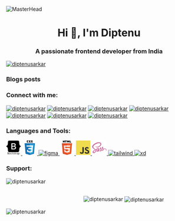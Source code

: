 <!--
### Hi there 👋

**Diptenusarkar/diptenusarkar** is a ✨ _special_ ✨ repository because its `README.md` (this file) appears on your GitHub profile.

Here are some ideas to get you started:

- 🔭 I’m currently working on ...
- 🌱 I’m currently learning ...
- 👯 I’m looking to collaborate on ...
- 🤔 I’m looking for help with ...
- 💬 Ask me about ...
- 📫 How to reach me: ...
- 😄 Pronouns: ...
- ⚡ Fun fact: ...
<p align="left"> <img src="https://komarev.com/ghpvc/?username=diptenusarkar&label=Profile%20views&color=0e75b6&style=flat" alt="diptenusarkar" /> </p>

<p align="left"> <a href="https://github.com/ryo-ma/github-profile-trophy"><img src="https://github-profile-trophy.vercel.app/?username=diptenusarkar" alt="diptenusarkar" /></a> </p>
-->
![MasterHead](https://miro.medium.com/max/1400/1*OxT7UjIwhklKE8d8SFyo7g.gif)

<h1 align="center">Hi 👋, I'm Diptenu</h1>
<h3 align="center">A passionate frontend developer from India</h3>



<p align="left"> <a href="https://twitter.com/diptenusarkar" target="blank"><img src="https://img.shields.io/twitter/follow/diptenusarkar?logo=twitter&style=for-the-badge" alt="diptenusarkar" /></a> </p>


### Blogs posts
<!-- BLOG-POST-LIST:START -->
<!-- BLOG-POST-LIST:END -->

<h3 align="left">Connect with me:</h3>
<p align="left">
<a href="https://codepen.io/diptenusarkar" target="blank"><img align="center" src="https://raw.githubusercontent.com/rahuldkjain/github-profile-readme-generator/master/src/images/icons/Social/codepen.svg" alt="diptenusarkar" height="30" width="40" /></a>
<a href="https://dev.to/diptenusarkar" target="blank"><img align="center" src="https://cdn.jsdelivr.net/npm/simple-icons@3.0.1/icons/dev-dot-to.svg" alt="diptenusarkar" height="30" width="40" /></a>
<a href="https://twitter.com/diptenusarkar" target="blank"><img align="center" src="https://raw.githubusercontent.com/rahuldkjain/github-profile-readme-generator/master/src/images/icons/Social/twitter.svg" alt="diptenusarkar" height="30" width="40" /></a>
<a href="https://linkedin.com/in/diptenusarkar" target="blank"><img align="center" src="https://raw.githubusercontent.com/rahuldkjain/github-profile-readme-generator/master/src/images/icons/Social/linked-in-alt.svg" alt="diptenusarkar" height="30" width="40" /></a>
<a href="https://stackoverflow.com/users/diptenusarkar" target="blank"><img align="center" src="https://raw.githubusercontent.com/rahuldkjain/github-profile-readme-generator/master/src/images/icons/Social/stack-overflow.svg" alt="diptenusarkar" height="30" width="40" /></a>
<a href="https://fb.com/diptenusarkar" target="blank"><img align="center" src="https://raw.githubusercontent.com/rahuldkjain/github-profile-readme-generator/master/src/images/icons/Social/facebook.svg" alt="diptenusarkar" height="30" width="40" /></a>
<a href="https://instagram.com/diptenusarkar" target="blank"><img align="center" src="https://raw.githubusercontent.com/rahuldkjain/github-profile-readme-generator/master/src/images/icons/Social/instagram.svg" alt="diptenusarkar" height="30" width="40" /></a>
</p>

<h3 align="left">Languages and Tools:</h3>
<p align="left"> <a href="https://getbootstrap.com" target="_blank"> <img src="https://raw.githubusercontent.com/devicons/devicon/master/icons/bootstrap/bootstrap-plain-wordmark.svg" alt="bootstrap" width="40" height="40"/> </a> <a href="https://www.w3schools.com/css/" target="_blank"> <img src="https://raw.githubusercontent.com/devicons/devicon/master/icons/css3/css3-original-wordmark.svg" alt="css3" width="40" height="40"/> </a> <a href="https://www.figma.com/" target="_blank"> <img src="https://www.vectorlogo.zone/logos/figma/figma-icon.svg" alt="figma" width="40" height="40"/> </a> <a href="https://www.w3.org/html/" target="_blank"> <img src="https://raw.githubusercontent.com/devicons/devicon/master/icons/html5/html5-original-wordmark.svg" alt="html5" width="40" height="40"/> </a> <a href="https://developer.mozilla.org/en-US/docs/Web/JavaScript" target="_blank"> <img src="https://raw.githubusercontent.com/devicons/devicon/master/icons/javascript/javascript-original.svg" alt="javascript" width="40" height="40"/> </a> <a href="https://sass-lang.com" target="_blank"> <img src="https://raw.githubusercontent.com/devicons/devicon/master/icons/sass/sass-original.svg" alt="sass" width="40" height="40"/> </a> <a href="https://tailwindcss.com/" target="_blank"> <img src="https://www.vectorlogo.zone/logos/tailwindcss/tailwindcss-icon.svg" alt="tailwind" width="40" height="40"/> </a> <a href="https://www.adobe.com/products/xd.html" target="_blank"> <img src="https://cdn.worldvectorlogo.com/logos/adobe-xd.svg" alt="xd" width="40" height="40"/> </a> </p>

<h3 align="left">Support:</h3>
<p><a href="https://www.buymeacoffee.com/diptenusarkar"> <img align="left" src="https://cdn.buymeacoffee.com/buttons/v2/default-yellow.png" height="50" width="210" alt="diptenusarkar" /></a></p><br><br>

<p><img align="left" src="https://github-readme-stats.vercel.app/api/top-langs?username=diptenusarkar&show_icons=true&locale=en&layout=compact" alt="diptenusarkar" /></p>

<p>&nbsp;<img align="center" src="https://github-readme-stats.vercel.app/api?username=diptenusarkar&show_icons=true&locale=en" alt="diptenusarkar" /></p>

<p><img align="center" src="https://github-readme-streak-stats.herokuapp.com/?user=diptenusarkar&" alt="diptenusarkar" /></p>
